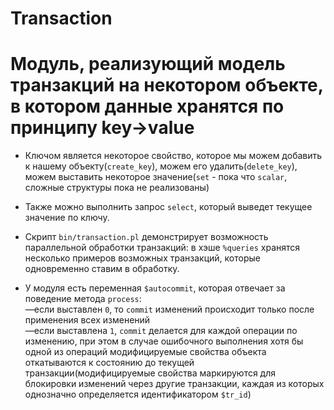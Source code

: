 Transaction
============================
# Модуль, реализующий модель транзакций на некотором объекте, в котором данные хранятся по принципу key->value

* Ключом является некоторое свойство, которое мы можем добавить к нашему объекту(`create_key`), можем его удалить(`delete_key`), можем выставить некоторое значение(`set` - пока что `scalar`, сложные структуры пока не реализованы)

* Также можно выполнить запрос `select`, который выведет текущее значение по ключу.

* Скрипт `bin/transaction.pl` демонстрирует возможность параллельной обработки транзакций: в хэше `%queries` хранятся несколько примеров возможных транзакций, которые одновременно ставим в обработку.

* У модуля есть переменная `$autocommit`, которая отвечает за поведение метода `process`:  
—если выставлен `0`, то `commit` изменений происходит только после применения всех изменений  
—если выставлена `1`, `commit` делается для каждой операции по изменению, при этом в случае ошибочного выполнения хотя бы одной из операций модифицируемые свойства объекта откатываются к состоянию до текущей транзакции(модифицируемые свойства маркируются для блокировки изменений через другие транзакции, каждая из которых однозначно определяется идентификатором `$tr_id`)
